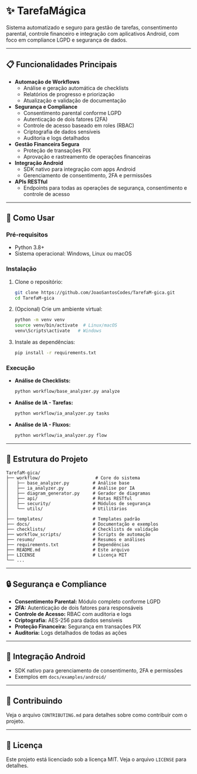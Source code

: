 # ✨ TarefaMágica

Sistema automatizado e seguro para gestão de tarefas, consentimento parental, controle financeiro e integração com aplicativos Android, com foco em compliance LGPD e segurança de dados.

---

## 📋 Funcionalidades Principais

- **Automação de Workflows**
  - Análise e geração automática de checklists
  - Relatórios de progresso e priorização
  - Atualização e validação de documentação
- **Segurança e Compliance**
  - Consentimento parental conforme LGPD
  - Autenticação de dois fatores (2FA)
  - Controle de acesso baseado em roles (RBAC)
  - Criptografia de dados sensíveis
  - Auditoria e logs detalhados
- **Gestão Financeira Segura**
  - Proteção de transações PIX
  - Aprovação e rastreamento de operações financeiras
- **Integração Android**
  - SDK nativo para integração com apps Android
  - Gerenciamento de consentimento, 2FA e permissões
- **APIs RESTful**
  - Endpoints para todas as operações de segurança, consentimento e controle de acesso

---

## 🚀 Como Usar

### Pré-requisitos
- Python 3.8+
- Sistema operacional: Windows, Linux ou macOS

### Instalação

1. Clone o repositório:
   ```bash
   git clone https://github.com/JoaoSantosCodes/TarefaM-gica.git
   cd TarefaM-gica
   ```
2. (Opcional) Crie um ambiente virtual:
   ```bash
   python -m venv venv
   source venv/bin/activate  # Linux/macOS
   venv\Scripts\activate   # Windows
   ```
3. Instale as dependências:
   ```bash
   pip install -r requirements.txt
   ```

### Execução

- **Análise de Checklists:**
  ```bash
  python workflow/base_analyzer.py analyze
  ```
- **Análise de IA - Tarefas:**
  ```bash
  python workflow/ia_analyzer.py tasks
  ```
- **Análise de IA - Fluxos:**
  ```bash
  python workflow/ia_analyzer.py flow
  ```

---

## 📁 Estrutura do Projeto

```
TarefaM-gica/
├── workflow/                     # Core do sistema
│   ├── base_analyzer.py         # Análise base
│   ├── ia_analyzer.py           # Análise por IA
│   ├── diagram_generator.py     # Gerador de diagramas
│   ├── api/                     # Rotas RESTful
│   ├── security/                # Módulos de segurança
│   └── utils/                   # Utilitários
│
├── templates/                   # Templates padrão
├── docs/                        # Documentação e exemplos
├── checklists/                  # Checklists de validação
├── workflow_scripts/            # Scripts de automação
├── resumo/                      # Resumos e análises
├── requirements.txt             # Dependências
├── README.md                    # Este arquivo
├── LICENSE                      # Licença MIT
└── ...
```

---

## 🔒 Segurança e Compliance

- **Consentimento Parental:** Módulo completo conforme LGPD
- **2FA:** Autenticação de dois fatores para responsáveis
- **Controle de Acesso:** RBAC com auditoria e logs
- **Criptografia:** AES-256 para dados sensíveis
- **Proteção Financeira:** Segurança em transações PIX
- **Auditoria:** Logs detalhados de todas as ações

---

## 🤖 Integração Android

- SDK nativo para gerenciamento de consentimento, 2FA e permissões
- Exemplos em `docs/examples/android/`

---

## 📝 Contribuindo

Veja o arquivo `CONTRIBUTING.md` para detalhes sobre como contribuir com o projeto.

---

## 📄 Licença

Este projeto está licenciado sob a licença MIT. Veja o arquivo `LICENSE` para detalhes. 